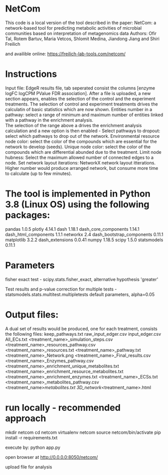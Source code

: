 # NetCom 
This code is a local version of the tool described in the paper:
NetCom: a network-based tool for predicting metabolic activities of
microbial communities based on interpretation of metagenomics data
Authors: Ofir Tal, Rotem Bartuv, Maria Vetcos, Shlomit Medina, Jiandong
Jiang and Shiri Freilich

and availible online: 
https://freilich-lab-tools.com/netcom/

# Instructions
Input file: EdgeR results file, tab seperated consist the columns [enzyme	logFC	logCPM	PValue	FDR	association].
After a file is uploaded, a new section appears, enables the selection of the control and the experiment treatments. 
The selection of control and experiment treatments drives the calculatin of basic statistics which are now shown.
Entities number in a pathway: select a range of minimum and maximum number of entities linked with a pathway in the enrichment analysis.  
The selection of the range above a drives the enrichment analysis calculation and a new option is then enabled - 
Select pathways to dropout: select which pathways to drop out of the network.
Environmental resource node color: select the color of the compounds which are essential for the network to develop (seeds).
Unique node color: select the color of the compounds which are differential abunded due to the treatment.
Limit node hubness: Select the maximum allowed number of connected edges to a node.
Set network layout iterations: NetworkX network layout itterations. Higher number would produce arranged network, but consume more time to calculate (up to few minutes).

# The tool is implemented in Python 3.8 (Linux OS) using the following packages:
pandas 1.0.5
plotly 4.14.1
dash 1.18.1
dash_core_components 1.14.1
dash_html_components 1.1.1
networkx 2.4
dash_bootstrap_components 0.11.1
matplotlib 3.2.2
dash_extensions 0.0.41
numpy 1.18.5
scipy 1.5.0
statsmodels 0.11.1

# Parameters
fisher exact test - scipy.stats.fisher_exact, alternative hypothesis 'greater'

Test results and p-value correction for multiple tests - statsmodels.stats.multitest.multipletests default parameters, alpha=0.05

# Output files:
A dual set of results would be produced, one for each treatment, consists the following files:
keep_pathways.txt
raw_input_edger.csv
input_edger.csv
All_ECs.txt
<treatment_name>_simulation_steps.csv
<treatment_name>_resources_pathway.csv
<treatment_name>_resources.txt
<treatment_name>_pathway.txt
<treatment_name>_Network.png
<treatment_name>_Final_results.csv
<treatment_name>_Enzymes_pathway.csv
<treatment_name>_enrichment_unique_metabolites.txt
<treatment_name>_enrichment_resource_metabolites.txt
<treatment_name>_enrichment_enzymes.txt
<treatment_name>_ECSs.txt
<treatment_name>_metabolites_pathway.csv
<treatment_name>_metabolites.txt
3D_network_<treatment_name>.html

# run locally - recommended approach
mkdir netcom
cd netcom
virtualenv netcom
source netcom/bin/activate 
pip install -r requirements.txt

execute by:
python app.py

open browser at http://0.0.0.0:8050/netcom/

upload file for analysis



